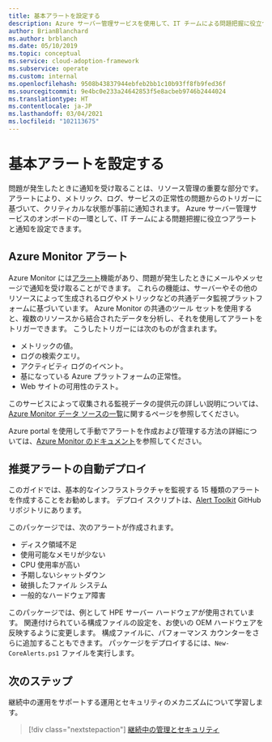 ```yaml
---
title: 基本アラートを設定する
description: Azure サーバー管理サービスを使用して、IT チームによる問題把握に役立つアラートと通知を設定する方法を説明します。
author: BrianBlanchard
ms.author: brblanch
ms.date: 05/10/2019
ms.topic: conceptual
ms.service: cloud-adoption-framework
ms.subservice: operate
ms.custom: internal
ms.openlocfilehash: 9508b43837944ebfeb2bb1c10b93ff8fb9fed36f
ms.sourcegitcommit: 9e4bc0e233a24642853f5e8acbeb9746b2444024
ms.translationtype: HT
ms.contentlocale: ja-JP
ms.lasthandoff: 03/04/2021
ms.locfileid: "102113675"
---
```

# <a name="set-up-basic-alerts"></a>基本アラートを設定する

問題が発生したときに通知を受け取ることは、リソース管理の重要な部分です。 アラートにより、メトリック、ログ、サービスの正常性の問題からのトリガーに基づいて、クリティカルな状態が事前に通知されます。 Azure サーバー管理サービスのオンボードの一環として、IT チームによる問題把握に役立つアラートと通知を設定できます。

## <a name="azure-monitor-alerts"></a>Azure Monitor アラート

Azure Monitor には[アラート](/azure/azure-monitor/alerts/alerts-overview)機能があり、問題が発生したときにメールやメッセージで通知を受け取ることができます。 これらの機能は、サーバーやその他のリソースによって生成されるログやメトリックなどの共通データ監視プラットフォームに基づいています。 Azure Monitor の共通のツール セットを使用すると、複数のリソースから結合されたデータを分析し、それを使用してアラートをトリガーできます。 こうしたトリガーには次のものが含まれます。

- メトリックの値。
- ログの検索クエリ。
- アクティビティ ログのイベント。
- 基になっている Azure プラットフォームの正常性。
- Web サイトの可用性のテスト。

このサービスによって収集される監視データの提供元の詳しい説明については、[Azure Monitor データ ソースの一覧](/azure/azure-monitor/agents/data-sources)に関するページを参照してください。

Azure portal を使用して手動でアラートを作成および管理する方法の詳細については、[Azure Monitor のドキュメント](/azure/azure-monitor/alerts/alerts-metric)を参照してください。

## <a name="automated-deployment-of-recommended-alerts"></a>推奨アラートの自動デプロイ

<!-- docutune:casing "Alert Toolkit" -->

このガイドでは、基本的なインフラストラクチャを監視する 15 種類のアラートを作成することをお勧めします。 デプロイ スクリプトは、[Alert Toolkit](https://github.com/Microsoft/manageability-toolkits) GitHub リポジトリにあります。

このパッケージでは、次のアラートが作成されます。

- ディスク領域不足
- 使用可能なメモリが少ない
- CPU 使用率が高い
- 予期しないシャットダウン
- 破損したファイル システム
- 一般的なハードウェア障害

このパッケージでは、例として HPE サーバー ハードウェアが使用されています。 関連付けられている構成ファイルの設定を、お使いの OEM ハードウェアを反映するように変更します。 構成ファイルに、パフォーマンス カウンターをさらに追加することもできます。 パッケージをデプロイするには、`New-CoreAlerts.ps1` ファイルを実行します。

## <a name="next-steps"></a>次のステップ

継続中の運用をサポートする運用とセキュリティのメカニズムについて学習します。

> [!div class="nextstepaction"]
> [継続中の管理とセキュリティ](./ongoing-management-overview.md)

